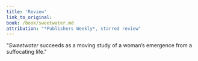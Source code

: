 ```yaml
---
title: 'Review'
link_to_original:
book: /book/sweetwater.md
attribution: "*Publishers Weekly*, starred review"
---
```

"*Sweetwater* succeeds as a moving study of a woman’s emergence from a suffocating life."

